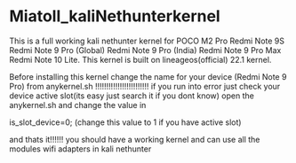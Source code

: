 # Miatoll_kaliNethunterkernel
This is a full working kali nethunter kernel for POCO M2 Pro Redmi Note 9S Redmi Note 9 Pro (Global) Redmi Note 9 Pro (India) Redmi Note 9 Pro Max Redmi Note 10 Lite. 
This kernel is built on lineageos(official) 22.1 kernel.

Before installing this kernel change the name for your device (Redmi Note 9 Pro) from anykernel.sh
                        !!!!!!!!!!!!!!!!!!!!!!!!
if you run into error just check your device active slot(its easy just search it if you dont know)
open the anykernel.sh and change the value in

is_slot_device=0;  (change this value to 1 if you have active slot) 

and thats it!!!!!!
you should have a working kernel and can use all the modules wifi adapters in kali nethunter 
